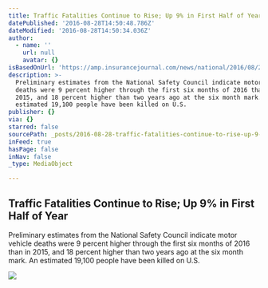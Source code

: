 ```yaml
---
title: Traffic Fatalities Continue to Rise; Up 9% in First Half of Year
datePublished: '2016-08-28T14:50:48.786Z'
dateModified: '2016-08-28T14:50:34.036Z'
author:
  - name: ''
    url: null
    avatar: {}
isBasedOnUrl: 'https://amp.insurancejournal.com/news/national/2016/08/24/424297.htm'
description: >-
  Preliminary estimates from the National Safety Council indicate motor vehicle
  deaths were 9 percent higher through the first six months of 2016 than in
  2015, and 18 percent higher than two years ago at the six month mark. An
  estimated 19,100 people have been killed on U.S.
publisher: {}
via: {}
starred: false
sourcePath: _posts/2016-08-28-traffic-fatalities-continue-to-rise-up-9-in-first-half-of.md
inFeed: true
hasPage: false
inNav: false
_type: MediaObject

---
```

<article style=""><h1>Traffic Fatalities Continue to Rise; Up 9% in First Half of Year</h1><p>Preliminary estimates from the National Safety Council indicate motor vehicle deaths were 9 percent higher through the first six months of 2016 than in 2015, and 18 percent higher than two years ago at the six month mark. An estimated 19,100 people have been killed on U.S.</p><img src="https://www.insurancejournal.com/app/uploads/2012/07/traffic-deaths-increase-13-percent.jpg" /></article>